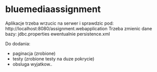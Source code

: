 # bluemediaassignment

Aplikacje trzeba wrzucic na serwer i sprawdzic pod: http://localhost:8080/assignment.webapplication
Trzeba zmienic dane bazy: jdbc.properties ewentualnie persistence.xml

Do dodania:
- paginacja (zrobione)
- testy (zrobione testy na duze pokrycie)
- obsluga wyjatkow..
